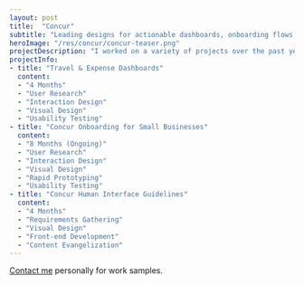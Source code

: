 ```yaml
---
layout: post
title:  "Concur"
subtitle: "Leading designs for actionable dashboards, onboarding flows, and Concur's internal style guide."
heroImage: "/res/concur/concur-teaser.png"
projectDescription: "I worked on a variety of projects over the past year at Concur from business intelligence dashboards, the Concur onboarding flow, and Concur's internal style guide. The majority of the designs are under an NDA until released."
projectInfo:
- title: "Travel & Expense Dashboards"
  content:
  - "4 Months"
  - "User Research"
  - "Interaction Design"
  - "Visual Design"
  - "Usability Testing"
- title: "Concur Onboarding for Small Businesses"
  content:
  - "8 Months (Ongoing)"
  - "User Research"
  - "Interaction Design"
  - "Visual Design"
  - "Rapid Prototyping"
  - "Usability Testing"
- title: "Concur Human Interface Guidelines"
  content:
  - "4 Months"
  - "Requirements Gathering"
  - "Visual Design"
  - "Front-end Development"
  - "Content Evangelization"
---
```


[Contact me](mailto:kuek.isaac@gmail.com) personally for work samples.

